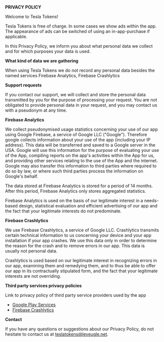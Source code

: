 **PRIVACY POLICY**
 
Welcome to Tesla Tokens!

Tesla Tokens is free of charge. In some cases we show ads within the app. The appearance of ads can be switched of using an in-app-purchase if applicable.


In this Privacy Policy, we inform you about what personal data we collect and for which purposes your data is used.

**What kind of data we are gathering**

When using Tesla Tokens we do not record any personal data besides the named services Firebase Analytics, Firebase Crashlytics


**Support requests**

If you contact our support, we will collect and store the personal data transmitted by you for the purpose of processing your request. You are not obligated to provide personal data in your request, and you may contact us with a pseudonym at any time.

**Firebase Analytics**

We collect pseudonymised usage statistics concerning your use of our app using Google Firebase, a service of Google LLC ("Google"). Therefore google collects information about your use of the app  (including your IP address). This data will be transferred and saved to a Google server in the USA. Google will use this information for the purpose of evaluating your use of the App, compiling reports on the app's activities within the App for us, and providing other services relating to the use of the App and the internet. Google may also transfer this information to third parties where required to do so by law, or where such third parties process the information on Google's behalf.

The data stored at Firebase Analytics is stored for a period of 14 months. After this period, Firebase Analytics only stores aggregated statistics.

Firebase Analytics is used on the basis of our legitimate interest in a needs-based design, statistical evaluation and efficient advertising of our app and the fact that your legitimate interests do not predominate.

**Firebase Crashlytics**

We use Firebase Crashlytics, a service of Google LLC. Crashlytics transmits certain technical information to us concerning your device and your app installation if your app crashes. We use this data only in order to determine the reason for the crash and to remove errors in our app. This data is usually not personal data.

Crashlytics is used based on our legitimate interest in recognizing errors in our app, examining them and remedying them, and to thus be able to offer our app in its contractually stipulated form, and the fact that your legitimate interests are not overriding.

**Third party services privacy policies**

Link to privacy policy of third party service providers used by the app

*   [Google Play Services](https://www.google.com/policies/privacy/)
*   [Firebase Crashlytics](https://firebase.google.com/support/privacy/)

**Contact**

If you have any questions or suggestions about our Privacy Policy, do not hesitate to contact us at teslatokens@leveugle.net.
